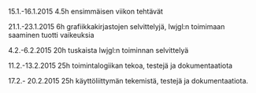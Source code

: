 
15.1.-16.1.2015 4.5h ensimmäisen viikon tehtävät 

21.1.-23.1.2015 6h grafiikkakirjastojen selvittelyjä, lwjgl:n toimimaan saaminen tuotti vaikeuksia

4.2.-6.2.2015 20h tuskaista lwjgl:n toiminnan selvittelyä

11.2.-13.2.2015 25h toimintalogiikan tekoa, testejä ja dokumentaatiota

17.2.- 20.2.2015 25h käyttöliittymän tekemistä, testejä ja dokumentaatiota. 




